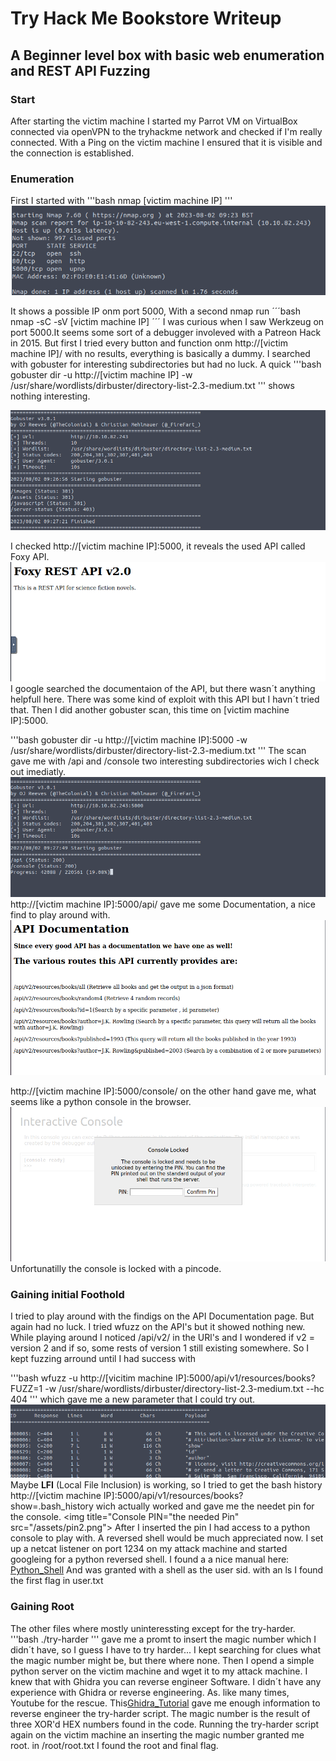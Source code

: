 # Try Hack Me Bookstore Writeup

## A Beginner level box with basic web enumeration and REST API Fuzzing

### Start
After starting the victim machine I started my Parrot VM on VirtualBox connected via openVPN to the tryhackme network and checked if I'm really connected.
With a Ping on the victim machine I ensured that it is visible and the connection is established.

### Enumeration

First I started with 
'''bash 
nmap [victim machine IP]
''' 
<img title="nmap scan" alt="standart nmap scan" src="/assets/nmap.png">

It shows a possible IP onm port 5000,
With a second nmap run 
´´´bash
nmap -sC -sV [victim machine IP] 
´´´
I was curious when I saw Werkzeug on port 5000.It seems some sort of a debugger involeved with a Patreon Hack in 2015. But first I tried every button and function onm http://[victim machine IP]/ with no results, everything is basically
a dummy.
I searched with gobuster for interesting subdirectories but had no luck. A quick
'''bash
gobuster dir -u http://[victim machine IP] -w /usr/share/wordlists/dirbuster/directory-list-2.3-medium.txt
'''
shows nothing interesting.

<img title="gobuster scan"  alt="nothing interesting" src="/assets/gobuster.png">

I checked http://[victim machine IP]:5000, it reveals the used API called Foxy API.
<img tittle="Foxy API" alt="Foxy REST API v.2.0" src="/assets/foxyREST.png">
I google searched the documentaion of the API, but there wasn´t anything helpfull here. 
There was some kind of exploit with this API but I havn´t tried that.
Then I did another gobuster scan, this time on [victim machine IP]:5000.

'''bash
gobuster dir -u http://[victim machine IP]:5000 -w /usr/share/wordlists/dirbuster/directory-list-2.3-medium.txt
'''
The scan gave me with /api and /console two interesting subdirectories wich I check out imediatly.
<img title="gobuster on port 5000" alt="/api and /console" src="/assets/gobuster_port5000.png">
http://[victim machine IP]:5000/api/ gave me some Documentation, a nice find to play around with.
<img title="/api" alt="API Documentation" src="/assets/port5000_api.png">

http://[victim machine IP]:5000/console/ on the other hand gave me, what seems like a python console in the browser.
<img title="/console" alt="Pythonshell locked with pin" src="/assets/port5000_console.png">
Unfortunatilly the console is locked with a pincode.

### Gaining initial Foothold 

I tried to play around with the findigs on the API Documentation page. But again had no luck. I tried wfuzz on the API's but it showed nothing new.
While playing around I noticed /api/v2/ in the URl's and I wondered if v2 = version 2 and if so, some rests of version 1 still existing somewhere.
So I kept fuzzing arround until I had success with 

'''bash
wfuzz -u http://[vicitim machine IP]:5000/api/v1/resources/books?FUZZ=1 -w /usr/share/wordlists/dirbuster/directory-list-2.3-medium.txt --hc 404
''' 
which gave me a new parameter that I could try out.
<img title="wfuzz" alt="finally success with wfuzz" src="/assets/wfuzz.png">
Maybe **LFI** (Local File Inclusion) is working, so I tried to get the bash history
http://[victim machine IP]:5000/api/v1/resources/books?show=.bash_history 
wich actually worked and gave me the needet pin for the console.
<img title="Console PIN="the needed Pin"  src="/assets/pin2.png">
After I inserted the pin I had access to a python console to play with.
A reversed shell would be much appreciated now. I set up a netcat listener on port 1234 on my attack machine and started googleing for a python reversed shell.
I found a a nice manual here: [Python_Shell](https://www.linuxfordevices.com/tutorials/shell-script/reverse-shell-in-python)
And was granted with a shell as the user sid.
with an ls I found the first flag in user.txt

### Gaining Root

The other files where mostly uninteressting except for the try-harder. 
'''bash
./try-harder
'''
gave me a promt to insert the magic number which I didn´t have, so I guess I have to try harder...
I kept searching for clues what the magic number might be, but there where none.
Then I opend a simple python server on the victim machine and wget it to my attack machine.
I knew that with Ghidra you can reverse engineer Software. I didn´t have any experience with Ghidra or reverse engineering.
As. like many times, Youtube for the rescue. 
This[Ghidra_Tutorial](https://www.youtube.com/watch?v=fTGTnrgjuGA&t=488s) gave me enough information to reverse engineer the try-harder script.
The magic number is the result of three XOR'd HEX numbers found in the code.
Running the try-harder script again on the victim machine an inserting the magic number granted me root.
in /root/root.txt I found the root and final flag.






